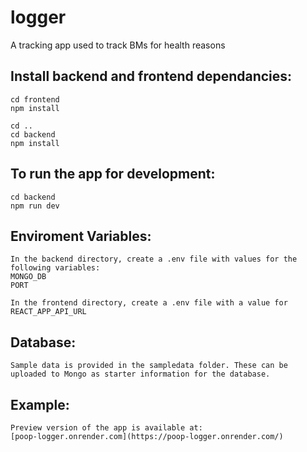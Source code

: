 # logger
A tracking app used to track BMs for health reasons

## Install backend and frontend dependancies:

```
cd frontend
npm install
```

```
cd ..
cd backend
npm install
```


## To run the app for development:

```
cd backend
npm run dev
```

## Enviroment Variables:
```
In the backend directory, create a .env file with values for the following variables:
MONGO_DB
PORT

In the frontend directory, create a .env file with a value for 
REACT_APP_API_URL 
```

## Database:
```
Sample data is provided in the sampledata folder. These can be uploaded to Mongo as starter information for the database. 
```

## Example:
```
Preview version of the app is available at:
[poop-logger.onrender.com](https://poop-logger.onrender.com/)
```
